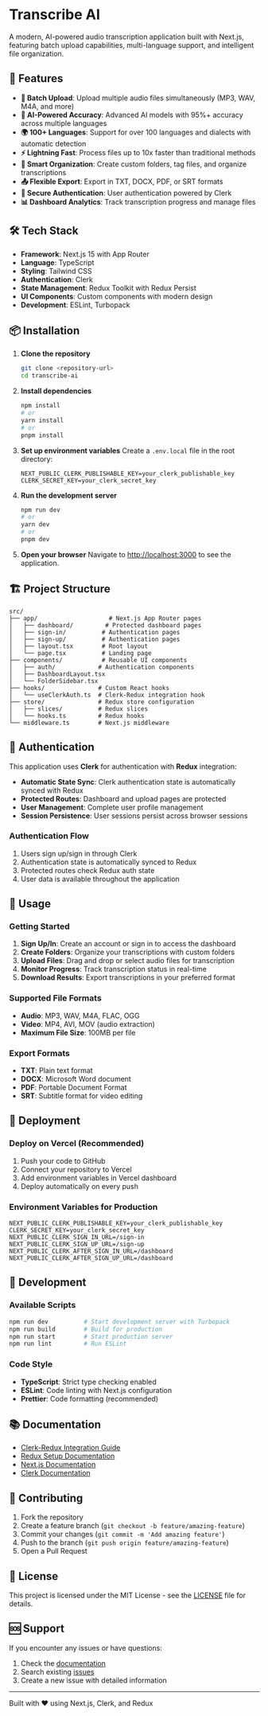 # Transcribe AI

A modern, AI-powered audio transcription application built with Next.js, featuring batch upload capabilities, multi-language support, and intelligent file organization.

## 🚀 Features

- **🎵 Batch Upload**: Upload multiple audio files simultaneously (MP3, WAV, M4A, and more)
- **🤖 AI-Powered Accuracy**: Advanced AI models with 95%+ accuracy across multiple languages
- **🌍 100+ Languages**: Support for over 100 languages and dialects with automatic detection
- **⚡ Lightning Fast**: Process files up to 10x faster than traditional methods
- **📁 Smart Organization**: Create custom folders, tag files, and organize transcriptions
- **📤 Flexible Export**: Export in TXT, DOCX, PDF, or SRT formats
- **🔐 Secure Authentication**: User authentication powered by Clerk
- **📊 Dashboard Analytics**: Track transcription progress and manage files

## 🛠️ Tech Stack

- **Framework**: Next.js 15 with App Router
- **Language**: TypeScript
- **Styling**: Tailwind CSS
- **Authentication**: Clerk
- **State Management**: Redux Toolkit with Redux Persist
- **UI Components**: Custom components with modern design
- **Development**: ESLint, Turbopack

## 📦 Installation

1. **Clone the repository**
   ```bash
   git clone <repository-url>
   cd transcribe-ai
   ```

2. **Install dependencies**
   ```bash
   npm install
   # or
   yarn install
   # or
   pnpm install
   ```

3. **Set up environment variables**
   Create a `.env.local` file in the root directory:
   ```env
   NEXT_PUBLIC_CLERK_PUBLISHABLE_KEY=your_clerk_publishable_key
   CLERK_SECRET_KEY=your_clerk_secret_key
   ```

4. **Run the development server**
   ```bash
   npm run dev
   # or
   yarn dev
   # or
   pnpm dev
   ```

5. **Open your browser**
   Navigate to [http://localhost:3000](http://localhost:3000) to see the application.

## 🏗️ Project Structure

```
src/
├── app/                    # Next.js App Router pages
│   ├── dashboard/         # Protected dashboard pages
│   ├── sign-in/          # Authentication pages
│   ├── sign-up/          # Authentication pages
│   ├── layout.tsx        # Root layout
│   └── page.tsx          # Landing page
├── components/           # Reusable UI components
│   ├── auth/            # Authentication components
│   ├── DashboardLayout.tsx
│   └── FolderSidebar.tsx
├── hooks/               # Custom React hooks
│   └── useClerkAuth.ts  # Clerk-Redux integration hook
├── store/               # Redux store configuration
│   ├── slices/          # Redux slices
│   └── hooks.ts         # Redux hooks
└── middleware.ts        # Next.js middleware
```

## 🔐 Authentication

This application uses **Clerk** for authentication with **Redux** integration:

- **Automatic State Sync**: Clerk authentication state is automatically synced with Redux
- **Protected Routes**: Dashboard and upload pages are protected
- **User Management**: Complete user profile management
- **Session Persistence**: User sessions persist across browser sessions

### Authentication Flow

1. Users sign up/sign in through Clerk
2. Authentication state is automatically synced to Redux
3. Protected routes check Redux auth state
4. User data is available throughout the application

## 📱 Usage

### Getting Started

1. **Sign Up/In**: Create an account or sign in to access the dashboard
2. **Create Folders**: Organize your transcriptions with custom folders
3. **Upload Files**: Drag and drop or select audio files for transcription
4. **Monitor Progress**: Track transcription status in real-time
5. **Download Results**: Export transcriptions in your preferred format

### Supported File Formats

- **Audio**: MP3, WAV, M4A, FLAC, OGG
- **Video**: MP4, AVI, MOV (audio extraction)
- **Maximum File Size**: 100MB per file

### Export Formats

- **TXT**: Plain text format
- **DOCX**: Microsoft Word document
- **PDF**: Portable Document Format
- **SRT**: Subtitle format for video editing

## 🚀 Deployment

### Deploy on Vercel (Recommended)

1. Push your code to GitHub
2. Connect your repository to Vercel
3. Add environment variables in Vercel dashboard
4. Deploy automatically on every push

### Environment Variables for Production

```env
NEXT_PUBLIC_CLERK_PUBLISHABLE_KEY=your_clerk_publishable_key
CLERK_SECRET_KEY=your_clerk_secret_key
NEXT_PUBLIC_CLERK_SIGN_IN_URL=/sign-in
NEXT_PUBLIC_CLERK_SIGN_UP_URL=/sign-up
NEXT_PUBLIC_CLERK_AFTER_SIGN_IN_URL=/dashboard
NEXT_PUBLIC_CLERK_AFTER_SIGN_UP_URL=/dashboard
```

## 🧪 Development

### Available Scripts

```bash
npm run dev          # Start development server with Turbopack
npm run build        # Build for production
npm run start        # Start production server
npm run lint         # Run ESLint
```

### Code Style

- **TypeScript**: Strict type checking enabled
- **ESLint**: Code linting with Next.js configuration
- **Prettier**: Code formatting (recommended)

## 📚 Documentation

- [Clerk-Redux Integration Guide](./CLERK_REDUX_INTEGRATION.md)
- [Redux Setup Documentation](./REDUX_SETUP.md)
- [Next.js Documentation](https://nextjs.org/docs)
- [Clerk Documentation](https://clerk.com/docs)

## 🤝 Contributing

1. Fork the repository
2. Create a feature branch (`git checkout -b feature/amazing-feature`)
3. Commit your changes (`git commit -m 'Add amazing feature'`)
4. Push to the branch (`git push origin feature/amazing-feature`)
5. Open a Pull Request

## 📄 License

This project is licensed under the MIT License - see the [LICENSE](LICENSE) file for details.

## 🆘 Support

If you encounter any issues or have questions:

1. Check the [documentation](./docs/)
2. Search existing [issues](../../issues)
3. Create a new issue with detailed information

---

Built with ❤️ using Next.js, Clerk, and Redux
